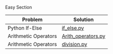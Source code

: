 Easy Section


| Problem  | Solution |
| ------------- | ------------- |
| Python If-Else | [if_else.py](https://github.com/JashSohni/hackerrank_python/blob/master/if_else.py)  |
| Arithmetic Operators| [Arith_operators.py](https://github.com/JashSohni/hackerrank_python/blob/master/Arith_operators.py)  |
| Arithmetic Operators| [division.py](https://github.com/JashSohni/hackerrank_python/blob/master/division.py)  |
